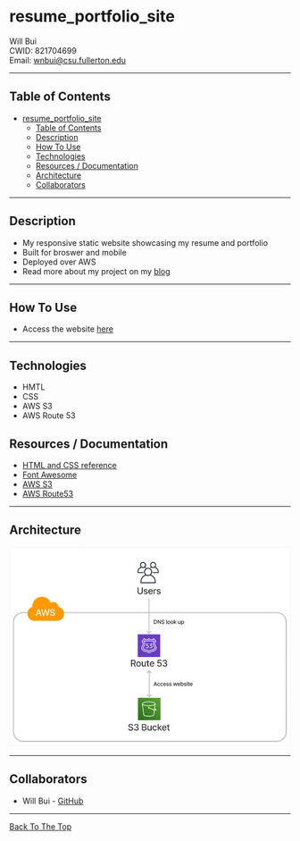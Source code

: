 # resume_portfolio_site

Will Bui <br>
CWID: 821704699 <br>
Email: <wnbui@csu.fullerton.edu>

---

## Table of Contents

- [resume\_portfolio\_site](#resume_portfolio_site)
  - [Table of Contents](#table-of-contents)
  - [Description](#description)
  - [How To Use](#how-to-use)
  - [Technologies](#technologies)
  - [Resources / Documentation](#resources--documentation)
  - [Architecture](#architecture)
  - [Collaborators](#collaborators)

---

## Description
- My responsive static website showcasing my resume and portfolio
- Built for broswer and mobile
- Deployed over AWS
- Read more about my project on my [blog](https://wnbui.dev/posts/static_site/)

---

## How To Use

- Access the website [here](http://wnbui.com)

---

## Technologies

- HMTL
- CSS
- AWS S3
- AWS Route 53

## Resources / Documentation

- [HTML and CSS reference](https://www.w3schools.com/)
- [Font Awesome](https://fontawesome.com/)
- [AWS S3](https://docs.aws.amazon.com/AmazonS3/latest/userguide/Welcome.html)
- [AWS Route53](https://docs.aws.amazon.com/Route53/latest/DeveloperGuide/Welcome.html)

---

## Architecture

![My architecture](images/architecture_portfolio.png "My architecture")

---

## Collaborators

- Will Bui - [GitHub](https://github.com/wnbui)

---

[Back To The Top](#resume_portfolio_site)
